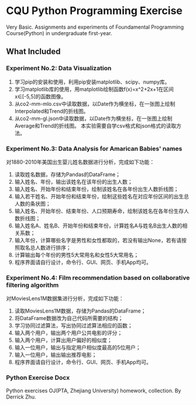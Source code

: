 #  CQU Python Programming Exercise

Very Basic.
Assignments and experiments of Foundamental Programming Course(Python) in undergraduate first-year.


## What Included

### Experiment No.2: Data Visualization
1. 学习pip的安装和使用，利用pip安装matplotlib、scipy、numpy库。
2. 学习matplotlib库的使用，用matplotlib绘制函数f(x)=x^2+2x+1在区间x∈[-5,5]的函数图像。
3. 从co2-mm-mlo.csv中读取数据，以Date作为横坐标，在一张图上绘制Interpolated和Trend的折线图。
4. 从co2-mm-gl.json中读取数据，以Date作为横坐标，在一张图上绘制Average和Trend的折线图。
本实验需要自学csv格式和json格式的读取方法。

### Experiment No.3: Data Analysis for Amarican Babies' names
对1880-2010年美国出生婴儿姓名数据进行分析，完成如下功能： 
1. 读取姓名数据，存储为Pandas的DataFrame；
2. 输入姓名、年份，输出该姓名在该年份的出生人数；
3. 输入姓名、开始年份和结束年份，绘制该姓名在各年份出生人数折线图；
4. 输入若干姓名、开始年份和结束年份，绘制这些姓名在对应年份区间的出生总人数的条状图；
5. 输入姓名、开始年份、结束年份、人口预期寿命，绘制该姓名在各年份生存人数折线图；
6. 输入姓名A、姓名B、开始年份和结束年份，计算姓名A与姓名B出生人数的相关系数；
7. 输入年份，计算哪些名字是男性和女性都取的，若没有输出None，若有请按照取名总人数进行排序；
8. 计算输出每个年份的男性5大常用名和女性5大常用名；
9. 程序界面请自行设计，命令行、GUI、网页、手机App均可。

### Experiment No.4: Film recommendation based on collaborative filtering algorithm
对MoviesLens1M数据集进行分析，完成如下功能：
1. 读取MoviesLens1M数据，存储为Pandas的DataFrame；
2. 将DataFrame数据改为自己代码所需要的结构；
3. 学习协同过滤算法，写出协同过滤算法相应的函数；
4. 输入两个用户，输出两个用户公共电影的评分；
5. 输入两个用户，计算出用户偏好的相似度；
6. 输入一位用户，输出与指定用户相似度最高的5位用户；
7. 输入一位用户，输出输出推荐电影；
8. 程序界面请自行设计，命令行、GUI、网页、手机App均可。

### Python Exercise Docx
Python exercises OJ(PTA, Zhejiang University) homework, collection. By Derrick Zhu.



